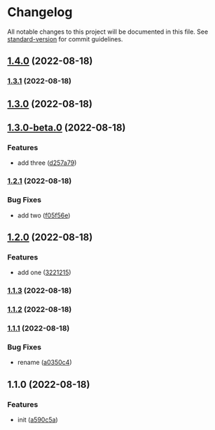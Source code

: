 # Changelog

All notable changes to this project will be documented in this file. See [standard-version](https://github.com/conventional-changelog/standard-version) for commit guidelines.

## [1.4.0](https://github.com/weiaohan/test-git-version/compare/v1.3.1...v1.4.0) (2022-08-18)

### [1.3.1](https://github.com/weiaohan/test-git-version/compare/v1.3.0...v1.3.1) (2022-08-18)

## [1.3.0](https://github.com/weiaohan/test-git-version/compare/v1.3.0-beta.0...v1.3.0) (2022-08-18)

## [1.3.0-beta.0](https://github.com/weiaohan/test-git-version/compare/v1.2.1...v1.3.0-beta.0) (2022-08-18)


### Features

* add three ([d257a79](https://github.com/weiaohan/test-git-version/commit/d257a79df4453a2c77735c57d388dbf799814152))

### [1.2.1](https://github.com/weiaohan/test-git-version/compare/v1.2.0...v1.2.1) (2022-08-18)


### Bug Fixes

* add two ([f05f56e](https://github.com/weiaohan/test-git-version/commit/f05f56e9d6cf75059ffd38e733e6774e958d6986))

## [1.2.0](https://github.com/weiaohan/test-git-version/compare/v1.1.3...v1.2.0) (2022-08-18)


### Features

* add one ([3221215](https://github.com/weiaohan/test-git-version/commit/3221215aabd4f2579f204ffe1d1429966aa4384b))

### [1.1.3](https://github.com/weiaohan/test-git-version/compare/v1.1.2...v1.1.3) (2022-08-18)

### [1.1.2](https://github.com/weiaohan/test-git-version/compare/v1.1.1...v1.1.2) (2022-08-18)

### [1.1.1](https://github.com/weiaohan/test-git-version/compare/v1.1.0...v1.1.1) (2022-08-18)


### Bug Fixes

* rename ([a0350c4](https://github.com/weiaohan/test-git-version/commit/a0350c45bf80073e5a2b2de6f14a91206dfb106a))

## 1.1.0 (2022-08-18)


### Features

* init ([a590c5a](https://github.com/weiaohan/test-git-version/commit/a590c5aa59405f5d6bd40c5199eee227dab7b187))
